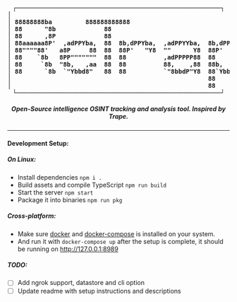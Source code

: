 <b>
<pre align='center'>
┌───────────────────────────────────────────────────────┐
│                                                                 │
│ 88888888ba         888888888888                                 │
│ 88      "8b             88                                      │
│ 88      ,8P             88                                      │
│ 88aaaaaa8P'  ,adPPYba,  88  8b,dPPYba,  ,adPPYYba,  8b,dPPYba,  │
│ 88""""88'   a8P     88  88  88P'   "Y8  ""      Y8  88P'    "8a │
│ 88    `8b   8PP"""""""  88  88          ,adPPPPP88  88       d8 │
│ 88     `8b  "8b,   ,aa  88  88          88,    ,88  88b,   ,a8" │
│ 88      `8b  `"Ybbd8"   88  88          `"8bbdP"Y8  88`YbbdP"   │
│                                                     88          │
│                                                     88          │
└───────────────────────────────────────────────────────┘
</pre>
</b>

<h5 align='center'>
Open-Source intelligence OSINT tracking and analysis tool. Inspired by Trape.
</h5>
<hr/>

#### Development Setup:

##### On Linux:
- Install dependencies `npm i .`
- Build assets and compile TypeScript `npm run build`
- Start the server `npm start`
- Package it into binaries `npm run pkg`

##### Cross-platform:
- Make sure [docker](https://www.docker.com/products/docker-desktop) and [docker-compose](https://docs.docker.com/compose/install/) is installed on your system.
- And run it with `docker-compose up` after the setup is complete, it should be running on http://127.0.0.1:8989


##### TODO:
- [ ] Add ngrok support, datastore and cli option
- [ ] Update readme with setup instructions and descriptions
